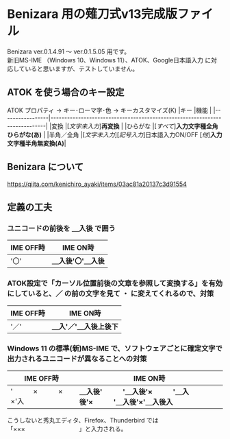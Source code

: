 # Benizara 用の薙刀式v13完成版ファイル
Benizara ver.0.1.4.91 ～ ver.0.1.5.05 用です。  
新旧MS-IME （Windows 10、Windows 11）、ATOK、Google日本語入力 に対応していると思いますが、テストしていません。
## ATOK を使う場合のキー設定
ATOK プロパティ → キー･ローマ字･色 → キーカスタマイズ(K)
|キー             |機能                                                                        |
|-----------------|----------------------------------------------------------------------------|
|変換             |[_文字未入力_]__再変換__                                                    |
|ひらがな         |[_すべて_]__入力文字種全角ひらがな(あ)__                                    |
|半角／全角       |[_文字未入力_][_記号入力_]日本語入力ON/OFF [_他_]__入力文字種半角無変換(A)__|
## Benizara について
https://qiita.com/kenichiro_ayaki/items/03ac81a20137c3d91554
## 定義の工夫
### ユニコードの前後を __＿入後__ で囲う

|IME OFF時|IME ON時|
---|---
|'〇'|__＿入後'〇'＿入後__|
### ATOK設定で「カーソル位置前後の文章を参照して変換する」を有効にしていると、／ の前の文字を見て ・ に変えてくれるので、対策

|IME OFF時|IME ON時|
---|---
|'／'|__＿入'／'＿入後上後下__|

### Windows 11 の標準(新)MS-IME で、ソフトウェアごとに確定文字で出力されるユニコードが異なることへの対策

|IME OFF時|IME ON時|
---|---
'　　　×　　　×　　　×'入|__＿入後'　　　'＿入後'×　　　'＿入後'×　　　'＿入後'×'＿入後入__|

こうしないと秀丸エディタ、Firefox、Thunderbird では「×××　　　　　　　　　」と入力される。
